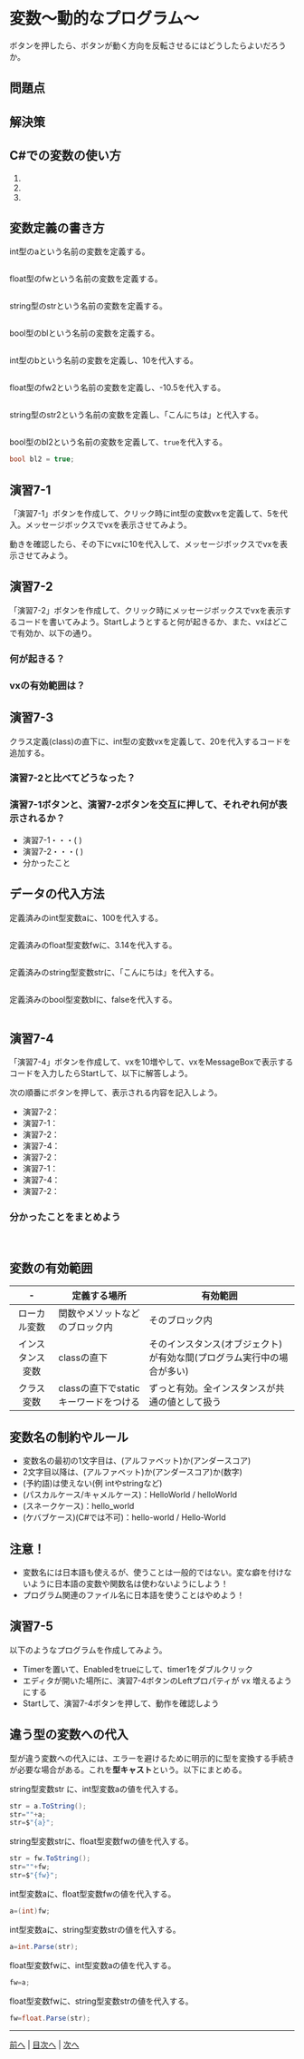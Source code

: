 # 変数～動的なプログラム～
ボタンを押したら、ボタンが動く方向を反転させるにはどうしたらよいだろうか。

## 問題点



## 解決策



## C#での変数の使い方
1.
2.
3.

## 変数定義の書き方
int型のaという名前の変数を定義する。

```cs

```

float型のfwという名前の変数を定義する。

```cs

```

string型のstrという名前の変数を定義する。

```cs

```

bool型のblという名前の変数を定義する。

```cs

```

int型のbという名前の変数を定義し、10を代入する。

```cs

```

float型のfw2という名前の変数を定義し、-10.5を代入する。

```cs

```

string型のstr2という名前の変数を定義し、「こんにちは」と代入する。

```cs

```

bool型のbl2という名前の変数を定義して、`true`を代入する。

```cs
bool bl2 = true;
```


## 演習7-1
「演習7-1」ボタンを作成して、クリック時にint型の変数vxを定義して、5を代入。メッセージボックスでvxを表示させてみよう。

動きを確認したら、その下にvxに10を代入して、メッセージボックスでvxを表示させてみよう。

## 演習7-2
「演習7-2」ボタンを作成して、クリック時にメッセージボックスでvxを表示するコードを書いてみよう。Startしようとすると何が起きるか、また、vxはどこで有効か、以下の通り。

### 何が起きる？

### vxの有効範囲は？


## 演習7-3
クラス定義(class)の直下に、int型の変数vxを定義して、20を代入するコードを追加する。

### 演習7-2と比べてどうなった？

### 演習7-1ボタンと、演習7-2ボタンを交互に押して、それぞれ何が表示されるか？

- 演習7-1・・・(          )
- 演習7-2・・・(          )
- 分かったこと

## データの代入方法
定義済みのint型変数aに、100を代入する。

```cs

```

定義済みのfloat型変数fwに、3.14を代入する。

```cs

```

定義済みのstring型変数strに、「こんにちは」を代入する。

```cs

```

定義済みのbool型変数blに、falseを代入する。

```cs

```


## 演習7-4
「演習7-4」ボタンを作成して、vxを10増やして、vxをMessageBoxで表示するコードを入力したらStartして、以下に解答しよう。

次の順番にボタンを押して、表示される内容を記入しよう。
- 演習7-2：
- 演習7-1：
- 演習7-2：
- 演習7-4：
- 演習7-2：
- 演習7-1：
- 演習7-4：
- 演習7-2：

### 分かったことをまとめよう

 
## 変数の有効範囲
|-              |定義する場所|有効範囲|
|:-------------:|-----------|-------|
|ローカル変数    | 関数やメソットなどのブロック内| そのブロック内|
|インスタンス変数| classの直下| そのインスタンス(オブジェクト)が有効な間(プログラム実行中の場合が多い)|
|クラス変数     |classの直下でstaticキーワードをつける|ずっと有効。全インスタンスが共通の値として扱う|

##	変数名の制約やルール
- 変数名の最初の1文字目は、(アルファベット)か(アンダースコア)
- 2文字目以降は、(アルファベット)か(アンダースコア)か(数字)
- (予約語)は使えない(例 intやstringなど)
- (パスカルケース/キャメルケース)：HelloWorld / helloWorld
- (スネークケース)：hello_world
- (ケバブケース)(C#では不可)：hello-world / Hello-World

## 注意！
- 変数名には日本語も使えるが、使うことは一般的ではない。変な癖を付けないように日本語の変数や関数名は使わないようにしよう！
- プログラム関連のファイル名に日本語を使うことはやめよう！

## 演習7-5
以下のようなプログラムを作成してみよう。
- Timerを置いて、Enabledをtrueにして、timer1をダブルクリック
- エディタが開いた場所に、演習7-4ボタンのLeftプロパティが vx 増えるようにする
- Startして、演習7-4ボタンを押して、動作を確認しよう

## 違う型の変数への代入
型が違う変数への代入には、エラーを避けるために明示的に型を変換する手続きが必要な場合がある。これを**型キャスト**という。以下にまとめる。

string型変数str に、int型変数aの値を代入する。

```cs
str = a.ToString();
str=""+a;
str=$"{a}";
```

string型変数strに、float型変数fwの値を代入する。

```cs
str = fw.ToString();
str=""+fw;
str=$"{fw}";
```

int型変数aに、float型変数fwの値を代入する。

```cs
a=(int)fw;
```

int型変数aに、string型変数strの値を代入する。

```cs
a=int.Parse(str);
```

float型変数fwに、int型変数aの値を代入する。

```cs
fw=a;
```

float型変数fwに、string型変数strの値を代入する。

```cs
fw=float.Parse(str);
```

---

[前へ](06.md) | [目次へ](README.md#%E7%9B%AE%E6%AC%A1) | [次へ](08.md)
